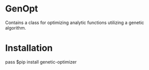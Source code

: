 # GenOpt
Contains a class for optimizing analytic functions utilizing a genetic algorithm.

# Installation
pass
  $pip install genetic-optimizer

# 
